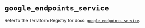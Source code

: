 # `google_endpoints_service`

Refer to the Terraform Registry for docs: [`google_endpoints_service`](https://registry.terraform.io/providers/hashicorp/google/6.40.0/docs/resources/endpoints_service).
